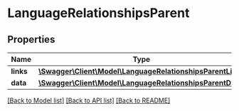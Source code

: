 # LanguageRelationshipsParent

## Properties
Name | Type | Description | Notes
------------ | ------------- | ------------- | -------------
**links** | [**\Swagger\Client\Model\LanguageRelationshipsParentLinks**](LanguageRelationshipsParentLinks.md) |  | [optional] 
**data** | [**\Swagger\Client\Model\LanguageRelationshipsParentData**](LanguageRelationshipsParentData.md) |  | [optional] 

[[Back to Model list]](../../README.md#documentation-for-models) [[Back to API list]](../../README.md#documentation-for-api-endpoints) [[Back to README]](../../README.md)

